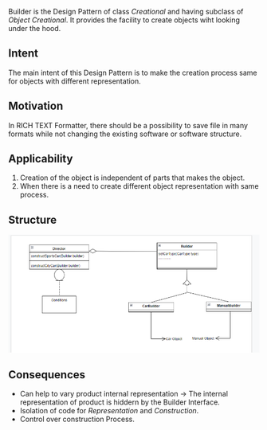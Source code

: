 Builder is the Design Pattern of class *Creational* and having subclass of *Object Creational*. It provides the facility to create objects wiht looking under the hood.

## Intent
The main intent of this Design Pattern is to make the creation process same for objects with different representation.

## Motivation
In RICH TEXT Formatter, there should be a possibility to save file in many formats while not changing the existing software or software structure.

## Applicability
1. Creation of the object is independent of parts that makes the object.
2. When there is a need to create different object representation with same process.

## Structure
![BuilderDesignPatternStructure](Builder%20Design%20Pattern%20Structure.png)

## Consequences
* Can help to vary product internal representation -> The internal representation of product is hiddern by the Builder Interface.
* Isolation of code for *Representation* and *Construction*.
* Control over construction Process.
